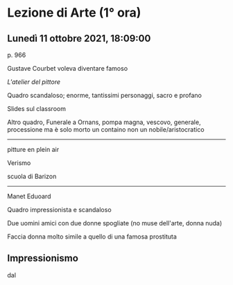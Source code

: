 # Lezione di Arte (1° ora) 
## Lunedì 11 ottobre 2021, 18:09:00


p. 966

Gustave Courbet voleva diventare famoso


_L'atelier del pittore_

Quadro scandaloso;
enorme, tantissimi personaggi, sacro e profano

Slides sul classroom



Altro quadro, Funerale a Ornans, pompa magna, vescovo, generale, processione
ma è solo morto un containo
non un nobile/aristocratico



---

pitture en plein air

Verismo

scuola di Barizon


---

Manet Eduoard

Quadro impressionista e scandaloso


Due uomini amici con due donne spogliate (no muse dell'arte, donna nuda)

Faccia donna molto simile a quello di una famosa prostituta


## Impressionismo
dal
<!--stackedit_data:
eyJoaXN0b3J5IjpbNjMzMDE4MDQ0LC0xMDYwMTkwNzQ3XX0=
-->